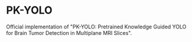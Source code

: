 # PK-YOLO
Official implementation of "PK-YOLO: Pretrained Knowledge Guided YOLO for Brain Tumor Detection in Multiplane MRI Slices".
